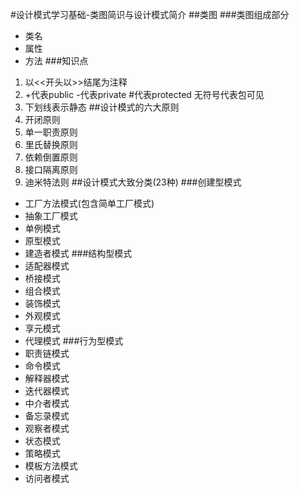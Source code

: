 #设计模式学习基础-类图简识与设计模式简介
##类图
###类图组成部分
* 类名
* 属性
* 方法
###知识点
1. 以<<开头以>>结尾为注释
2. +代表public  -代表private  #代表protected  无符号代表包可见
3. 下划线表示静态
##设计模式的六大原则
1. 开闭原则
2. 单一职责原则
3. 里氏替换原则
4. 依赖倒置原则
5. 接口隔离原则
6. 迪米特法则
##设计模式大致分类(23种)
###创建型模式
* 工厂方法模式(包含简单工厂模式)
* 抽象工厂模式
* 单例模式
* 原型模式
* 建造者模式
###结构型模式
* 适配器模式
* 桥接模式
* 组合模式
* 装饰模式
* 外观模式
* 享元模式
* 代理模式
###行为型模式
* 职责链模式
* 命令模式
* 解释器模式
* 迭代器模式
* 中介者模式
* 备忘录模式
* 观察者模式
* 状态模式
* 策略模式
* 模板方法模式
* 访问者模式
